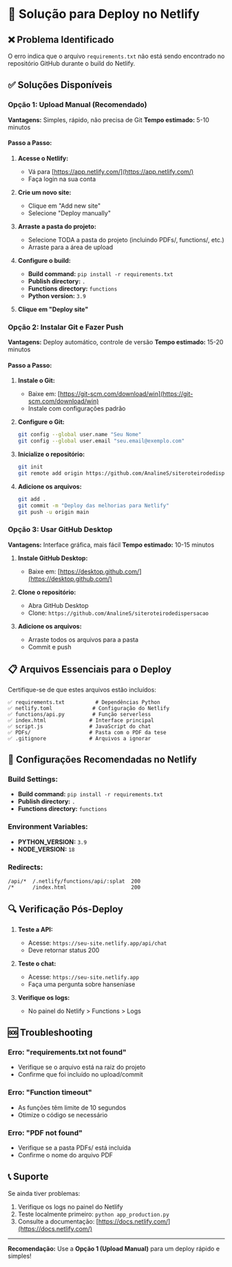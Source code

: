 # 🔧 Solução para Deploy no Netlify

## ❌ Problema Identificado

O erro indica que o arquivo `requirements.txt` não está sendo encontrado no repositório GitHub durante o build do Netlify.

## ✅ Soluções Disponíveis

### Opção 1: Upload Manual (Recomendado)

**Vantagens:** Simples, rápido, não precisa de Git
**Tempo estimado:** 5-10 minutos

#### Passo a Passo:

1. **Acesse o Netlify:**
   - Vá para [https://app.netlify.com/](https://app.netlify.com/)
   - Faça login na sua conta

2. **Crie um novo site:**
   - Clique em "Add new site"
   - Selecione "Deploy manually"

3. **Arraste a pasta do projeto:**
   - Selecione TODA a pasta do projeto (incluindo PDFs/, functions/, etc.)
   - Arraste para a área de upload

4. **Configure o build:**
   - **Build command:** `pip install -r requirements.txt`
   - **Publish directory:** `.`
   - **Functions directory:** `functions`
   - **Python version:** `3.9`

5. **Clique em "Deploy site"**

### Opção 2: Instalar Git e Fazer Push

**Vantagens:** Deploy automático, controle de versão
**Tempo estimado:** 15-20 minutos

#### Passo a Passo:

1. **Instale o Git:**
   - Baixe em: [https://git-scm.com/download/win](https://git-scm.com/download/win)
   - Instale com configurações padrão

2. **Configure o Git:**
   ```bash
   git config --global user.name "Seu Nome"
   git config --global user.email "seu.email@exemplo.com"
   ```

3. **Inicialize o repositório:**
   ```bash
   git init
   git remote add origin https://github.com/AnalineS/siteroteirodedispersacao.git
   ```

4. **Adicione os arquivos:**
   ```bash
   git add .
   git commit -m "Deploy das melhorias para Netlify"
   git push -u origin main
   ```

### Opção 3: Usar GitHub Desktop

**Vantagens:** Interface gráfica, mais fácil
**Tempo estimado:** 10-15 minutos

1. **Instale GitHub Desktop:**
   - Baixe em: [https://desktop.github.com/](https://desktop.github.com/)

2. **Clone o repositório:**
   - Abra GitHub Desktop
   - Clone: `https://github.com/AnalineS/siteroteirodedispersacao`

3. **Adicione os arquivos:**
   - Arraste todos os arquivos para a pasta
   - Commit e push

## 📋 Arquivos Essenciais para o Deploy

Certifique-se de que estes arquivos estão incluídos:

```
✅ requirements.txt          # Dependências Python
✅ netlify.toml             # Configuração do Netlify
✅ functions/api.py         # Função serverless
✅ index.html              # Interface principal
✅ script.js               # JavaScript do chat
✅ PDFs/                   # Pasta com o PDF da tese
✅ .gitignore              # Arquivos a ignorar
```

## 🚀 Configurações Recomendadas no Netlify

### Build Settings:
- **Build command:** `pip install -r requirements.txt`
- **Publish directory:** `.`
- **Functions directory:** `functions`

### Environment Variables:
- **PYTHON_VERSION:** `3.9`
- **NODE_VERSION:** `18`

### Redirects:
```
/api/*  /.netlify/functions/api/:splat  200
/*      /index.html                     200
```

## 🔍 Verificação Pós-Deploy

1. **Teste a API:**
   - Acesse: `https://seu-site.netlify.app/api/chat`
   - Deve retornar status 200

2. **Teste o chat:**
   - Acesse: `https://seu-site.netlify.app`
   - Faça uma pergunta sobre hanseníase

3. **Verifique os logs:**
   - No painel do Netlify > Functions > Logs

## 🆘 Troubleshooting

### Erro: "requirements.txt not found"
- Verifique se o arquivo está na raiz do projeto
- Confirme que foi incluído no upload/commit

### Erro: "Function timeout"
- As funções têm limite de 10 segundos
- Otimize o código se necessário

### Erro: "PDF not found"
- Verifique se a pasta PDFs/ está incluída
- Confirme o nome do arquivo PDF

## 📞 Suporte

Se ainda tiver problemas:
1. Verifique os logs no painel do Netlify
2. Teste localmente primeiro: `python app_production.py`
3. Consulte a documentação: [https://docs.netlify.com/](https://docs.netlify.com/)

---

**Recomendação:** Use a **Opção 1 (Upload Manual)** para um deploy rápido e simples! 